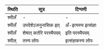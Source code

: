 | स्थिति | सूत्र | टिप्पणी |
| ----- | ------- | ------ |
| श्मीलँ | - | - |
| श्मीलँ | उपदेशेऽजनुनासिक इत् | अँ-इत्यस्य इत्संज्ञा |
| श्मीलँ | शेषात् कर्तरि परस्मैपदम् | इति परस्मैपदम् |
| श्मील् | तस्य लोपः | इत्संज्ञकस्य लोपः |

